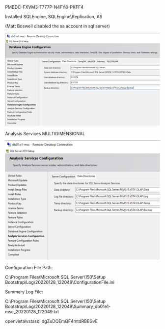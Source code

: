 PMBDC-FXVM3-T777P-N4FY8-PKFF4

Installed SQLEngine, SQLEngine\Replication, AS

(Matt Boswell disabled the sa account in sql server)

![image.png](/.attachments/image-67558d00-6369-4360-b4c3-c2d44c6e6744.png)

Analysis Services MULTIDIMENSIONAL

![image.png](/.attachments/image-10df1b79-b048-499a-9338-4e6d471a128c.png)

Configuration File Path:

C:\Program Files\Microsoft SQL Server\150\Setup Bootstrap\Log\20220128_122049\ConfigurationFile.ini

Summary Log File:

C:\Program Files\Microsoft SQL Server\150\Setup Bootstrap\Log\20220128_122049\Summary_db01e1-msc_20220128_122049.txt

openvista\vstasql dgZuDQEmQF4mtdRBEGvE